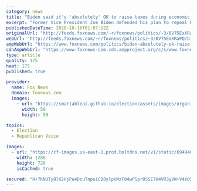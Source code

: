 ```yaml
---
category: news
title: "Biden said it's 'absolutely' OK to raise taxes during economic downturn"
excerpt: "Former Vice President Joe Biden defended his plan to repeal President Trump's tax cuts on the wealthy and said it's \"absolutely\" appropriate to raise taxes during a struggling economy."
publishedDateTime: 2020-10-16T01:07:12Z
originalUrl: "http://feeds.foxnews.com/~r/foxnews/politics/~3/0V75ExXRaPQ/biden-absolutely-ok-raise-taxes-economic-downturn"
webUrl: "http://feeds.foxnews.com/~r/foxnews/politics/~3/0V75ExXRaPQ/biden-absolutely-ok-raise-taxes-economic-downturn"
ampWebUrl: "https://www.foxnews.com/politics/biden-absolutely-ok-raise-taxes-economic-downturn.amp"
cdnAmpWebUrl: "https://www-foxnews-com.cdn.ampproject.org/c/s/www.foxnews.com/politics/biden-absolutely-ok-raise-taxes-economic-downturn.amp"
type: article
quality: 175
heat: 175
published: true

provider:
  name: Fox News
  domain: foxnews.com
  images:
    - url: "https://smartableai.github.io/election/assets/images/organizations/foxnews.com-50x50.jpg"
      width: 50
      height: 50

topics:
  - Election
  - Republican Voice

images:
  - url: "https://cf-images.us-east-1.prod.boltdns.net/v1/static/694940094001/d8f66c7a-be69-4034-b3d3-230f8b3654d6/b726d4b2-1d50-4804-9dde-0078e85158ae/1280x720/match/image.jpg"
    width: 1280
    height: 720
    isCached: true

secured: "H+7KNUTy8lK2HjPu4DcuTnpuiCD8ylpVMzF04wPSprOSSE7H4VR3yVW+V4zD5K0iK9qqdKUi7Rl8Czvqhxk1sGJ47sCQqaPvLcEq+k5XCAxhdTPQPz1kzZemqHpviNk7MYcl+vRG3JuYyIP8Jl12NisMkjB63Pzj1yO5w1joZp8GenpW72RNTExirYMUhjAWsoJ6aJsoM+xjYgNDGQIE92vDc9oviNB9Lg0Q8yvl2zxhqkgYdh5cthT3k/qQIUN0nRrOAsCvCqu3fy6mJUAi4ZWYL7RDATtWbMFQvRz4n6hzKA3UUyvexYPp7SuOoBpF0QMfWOPQXDK5bMTYnxiDOKMzJKs+O9s9P2SdL/TfUbo=;/fXT+zgdu3TGE3kmkaqIog=="
---
```


